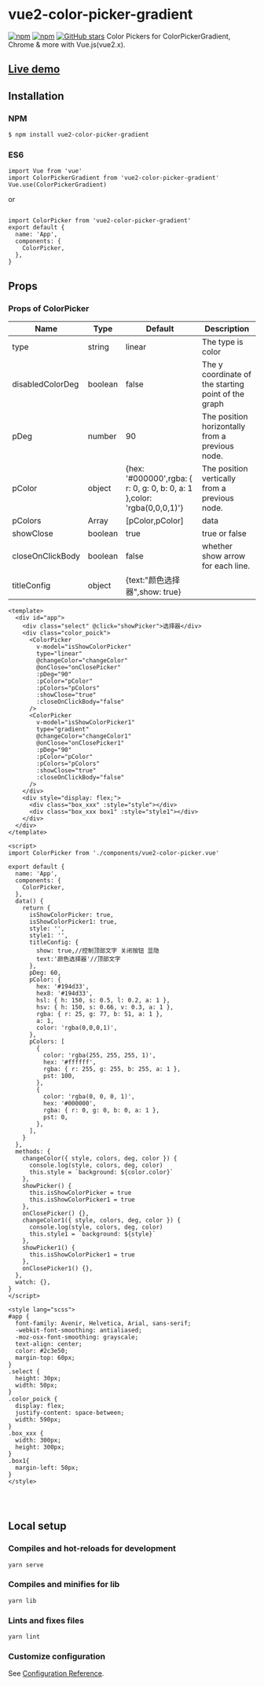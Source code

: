 # vue2-color-picker-gradient
[![npm](https://img.shields.io/npm/v/vue2-color-picker-gradient.svg)](https://www.npmjs.com/package/vue2-color-picker-gradient)
[![npm](https://img.shields.io/npm/dt/vue2-color-picker-gradient.svg)](https://www.npmjs.com/package/vue2-color-picker-gradient)
[![GitHub stars](https://img.shields.io/github/stars/CNLHB/vue2-color-picker-gradient.svg?style=social&label=Stars&style=for-the-badge)](https://github.com/CNLHB/vue2-color-picker-gradient/stargazers)
Color Pickers for  ColorPickerGradient, Chrome & more with Vue.js(vue2.x).

## [Live demo]()

## Installation

### NPM

```bash
$ npm install vue2-color-picker-gradient
```

### ES6

```
import Vue from 'vue'
import ColorPickerGradient from 'vue2-color-picker-gradient'
Vue.use(ColorPickerGradient)

```
or
```

import ColorPicker from 'vue2-color-picker-gradient'
export default {
  name: 'App',
  components: {
    ColorPicker,
  },
}

```

## Props

### Props of ColorPicker

| Name      | Type    | Default | Description                                            |
| --------- | ------- | ------- | ------------------------------------------------------ |
| type         | string  | linear      | The type is color    |
| disabledColorDeg         | boolean  | false      | The y coordinate of the starting point of the graph    |
| pDeg     | number  | 90     | The position horizontally from a previous node.        |
| pColor     | object  | {hex: '#000000',rgba: { r: 0, g: 0, b: 0, a: 1 },color: 'rgba(0,0,0,1)'}      | The position vertically from a previous node.          |
| pColors      | Array   | [pColor,pColor]      | data                                                   |
| showClose | boolean  | true | true or false |
| closeOnClickBody | boolean | false   | whether show arrow for each line.                      |
| titleConfig | object | {text:"颜色选择器",show: true}   |                      |



```vue
<template>
  <div id="app">
    <div class="select" @click="showPicker">选择器</div>
    <div class="color_poick">
      <ColorPicker
        v-model="isShowColorPicker"
        type="linear"
        @changeColor="changeColor"
        @onClose="onClosePicker"
        :pDeg="90"
        :pColor="pColor"
        :pColors="pColors"
        :showClose="true"
        :closeOnClickBody="false"
      />
      <ColorPicker
        v-model="isShowColorPicker1"
        type="gradient"
        @changeColor="changeColor1"
        @onClose="onClosePicker1"
        :pDeg="90"
        :pColor="pColor"
        :pColors="pColors"
        :showClose="true"
        :closeOnClickBody="false"
      />
    </div>
    <div style="display: flex;">
      <div class="box_xxx" :style="style"></div>
      <div class="box_xxx box1" :style="style1"></div>
    </div>
  </div>
</template>

<script>
import ColorPicker from './components/vue2-color-picker.vue'

export default {
  name: 'App',
  components: {
    ColorPicker,
  },
  data() {
    return {
      isShowColorPicker: true,
      isShowColorPicker1: true,
      style: '',
      style1: '',
      titleConfig: {
        show: true,//控制顶部文字 关闭按钮 显隐
        text:'颜色选择器'//顶部文字
      },
      pDeg: 60,
      pColor: {
        hex: '#194d33',
        hex8: '#194d33',
        hsl: { h: 150, s: 0.5, l: 0.2, a: 1 },
        hsv: { h: 150, s: 0.66, v: 0.3, a: 1 },
        rgba: { r: 25, g: 77, b: 51, a: 1 },
        a: 1,
        color: 'rgba(0,0,0,1)',
      },
      pColors: [
        {
          color: 'rgba(255, 255, 255, 1)',
          hex: '#ffffff',
          rgba: { r: 255, g: 255, b: 255, a: 1 },
          pst: 100,
        },
        {
          color: 'rgba(0, 0, 0, 1)',
          hex: '#000000',
          rgba: { r: 0, g: 0, b: 0, a: 1 },
          pst: 0,
        },
      ],
    }
  },
  methods: {
    changeColor({ style, colors, deg, color }) {
      console.log(style, colors, deg, color)
      this.style = `background: ${color.color}`
    },
    showPicker() {
      this.isShowColorPicker = true
      this.isShowColorPicker1 = true
    },
    onClosePicker() {},
    changeColor1({ style, colors, deg, color }) {
      console.log(style, colors, deg, color)
      this.style1 = `background: ${style}`
    },
    showPicker1() {
      this.isShowColorPicker1 = true
    },
    onClosePicker1() {},
  },
  watch: {},
}
</script>

<style lang="scss">
#app {
  font-family: Avenir, Helvetica, Arial, sans-serif;
  -webkit-font-smoothing: antialiased;
  -moz-osx-font-smoothing: grayscale;
  text-align: center;
  color: #2c3e50;
  margin-top: 60px;
}
.select {
  height: 30px;
  width: 50px;
}
.color_poick {
  display: flex;
  justify-content: space-between;
  width: 590px;
}
.box_xxx {
  width: 300px;
  height: 300px;
}
.box1{
  margin-left: 50px;
}
</style>




```





## Local setup

### Compiles and hot-reloads for development

```
yarn serve
```

### Compiles and minifies for lib

```
yarn lib
```

### Lints and fixes files

```
yarn lint
```

### Customize configuration

See [Configuration Reference](https://cli.vuejs.org/config/).

